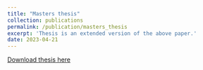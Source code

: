 ```yaml
---
title: "Masters thesis"
collection: publications
permalink: /publication/masters_thesis
excerpt: 'Thesis is an extended version of the above paper.'
date: 2023-04-21
---
```

[Download thesis here](http://hamish-haggerty.github.io/files/masters_thesis.pdf)
